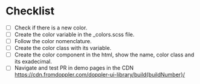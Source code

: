 # Checklist

- [ ] Check if there is a new color.
- [ ] Create the color variable in the _colors.scss file.
- [ ] Follow the color nomenclature.
- [ ] Create the color class with its variable.
- [ ] Create the color component in the html, show the name, color class and its exadecimal.
- [ ] Navigate and test PR in demo pages in the CDN https://cdn.fromdoppler.com/doppler-ui-library/build{buildNumber}/
